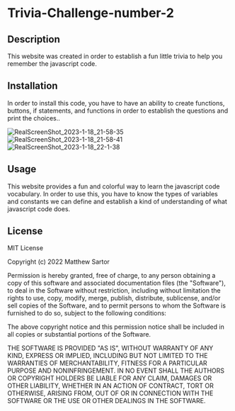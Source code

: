 # Trivia-Challenge-number-2

## Description

This website was created in order to establish a fun little trivia to help you remember the javascript code.
## Installation

In order to install this code, you have to have an ability to create functions, buttons, if statements, and functions in order to establish the questions and print the choices..


![RealScreenShot_2023-1-18_21-58-35](https://user-images.githubusercontent.com/116858656/213367238-1692df1a-0263-4acc-812c-f8d7731b5647.jpeg)
![RealScreenShot_2023-1-18_21-58-41](https://user-images.githubusercontent.com/116858656/213367285-b02cc6d4-d6d0-41af-ad09-a560dcd4aafa.jpeg)
![RealScreenShot_2023-1-18_22-1-38](https://user-images.githubusercontent.com/116858656/213367388-4ff67f07-cb68-4349-9646-b56a4493b013.jpeg)


## Usage

This website provides a fun and colorful way to learn the javascript code vocabulary.  In order to use this, you have to know the types of variables and constants we can define and establish a kind of understanding of what javascript code does.


## License

MIT License

Copyright (c) 2022 Matthew Sartor

Permission is hereby granted, free of charge, to any person obtaining a copy
of this software and associated documentation files (the "Software"), to deal
in the Software without restriction, including without limitation the rights
to use, copy, modify, merge, publish, distribute, sublicense, and/or sell
copies of the Software, and to permit persons to whom the Software is
furnished to do so, subject to the following conditions:

The above copyright notice and this permission notice shall be included in all
copies or substantial portions of the Software.

THE SOFTWARE IS PROVIDED "AS IS", WITHOUT WARRANTY OF ANY KIND, EXPRESS OR
IMPLIED, INCLUDING BUT NOT LIMITED TO THE WARRANTIES OF MERCHANTABILITY,
FITNESS FOR A PARTICULAR PURPOSE AND NONINFRINGEMENT. IN NO EVENT SHALL THE
AUTHORS OR COPYRIGHT HOLDERS BE LIABLE FOR ANY CLAIM, DAMAGES OR OTHER
LIABILITY, WHETHER IN AN ACTION OF CONTRACT, TORT OR OTHERWISE, ARISING FROM,
OUT OF OR IN CONNECTION WITH THE SOFTWARE OR THE USE OR OTHER DEALINGS IN THE
SOFTWARE.

